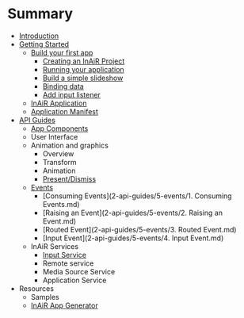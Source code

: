 # Summary

* [Introduction](README.md)
* [Getting Started](1-getting-started/README.md)
   * [Build your first app](1-getting-started/1-build-your-first-app/README.md)
       * [Creating an InAiR Project](1-getting-started/1-build-your-first-app/1-creating-an-inair-project.md)
       * [Running your application](1-getting-started/1-build-your-first-app/2-running-your-application.md)
       * [Build a simple slideshow](1-getting-started/1-build-your-first-app/3-build-a-simple-slideshow.md)
       * [Binding data](1-getting-started/1-build-your-first-app/4-binding-data.md)
       * [Add input listener](1-getting-started/1-build-your-first-app/5-add-input-listener.md)
   * [InAiR Application](1-getting-started/2-inair-application.md)
   * [Application Manifest](1-getting-started/3-application-manifest.md)
* [API Guides](2-api-guides/1-introduction/README.md)
   * [App Components](2-api-guides/2-app-components/1-app-components.md)
   * User Interface
   * Animation and graphics
       * Overview
       * Transform
       * Animation
       * [Present/Dismiss](2-api-guides/4-animation-and-graphics/4-present-dismiss.md)
   * [Events](2-api-guides/5-events/index.md)
       * [Consuming Events](2-api-guides/5-events/1. Consuming Events.md)
       * [Raising an Event](2-api-guides/5-events/2. Raising an Event.md)
       * [Routed Event](2-api-guides/5-events/3. Routed Event.md)
       * [Input Event](2-api-guides/5-events/4. Input Event.md)
   * InAiR Services
       * [Input Service](input_service.md)
       * Remote service
       * Media Source Service
       * Application Service
* Resources
   * Samples
   * [InAiR App Generator](Airman.md)

